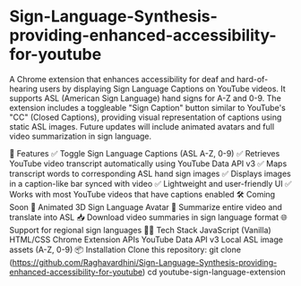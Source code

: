 # Sign-Language-Synthesis-providing-enhanced-accessibility-for-youtube
A Chrome extension that enhances accessibility for deaf and hard-of-hearing users by displaying Sign Language Captions on YouTube videos. It supports ASL (American Sign Language) hand signs for A-Z and 0-9. The extension includes a toggleable "Sign Caption" button similar to YouTube's "CC" (Closed Captions), providing visual representation of captions using static ASL images. Future updates will include animated avatars and full video summarization in sign language.

🚀 Features
✅ Toggle Sign Language Captions (ASL A-Z, 0-9)
✅ Retrieves YouTube video transcript automatically using YouTube Data API v3
✅ Maps transcript words to corresponding ASL hand sign images
✅ Displays images in a caption-like bar synced with video
✅ Lightweight and user-friendly UI
✅ Works with most YouTube videos that have captions enabled
🛠️ Coming Soon
🤖 Animated 3D Sign Language Avatar
🧠 Summarize entire video and translate into ASL
📥 Download video summaries in sign language format
🌐 Support for regional sign languages
🧑‍💻 Tech Stack
JavaScript (Vanilla)
HTML/CSS
Chrome Extension APIs
YouTube Data API v3
Local ASL image assets (A-Z, 0-9)
📦 Installation
Clone this repository:
git clone (https://github.com/Raghavardhini/Sign-Language-Synthesis-providing-enhanced-accessibility-for-youtube)
cd youtube-sign-language-extension
